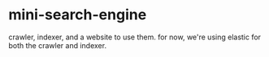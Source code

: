 # mini-search-engine

crawler, indexer, and a website to use them. for now, we're using elastic for both the crawler and indexer.
